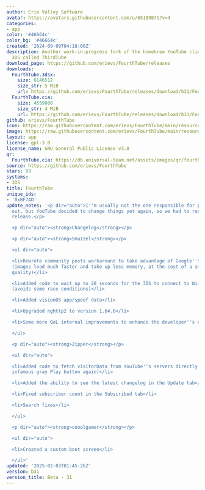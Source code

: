 ```yaml
---
author: Erie Valley Software
avatar: https://avatars.githubusercontent.com/u/65189871?v=4
categories:
- app
color: '#46664c'
color_bg: '#46664c'
created: '2024-09-09T04:18:00Z'
description: Another work-in-progress fork of the homebrew YouTube client for the
  3DS called ThirdTube
download_page: https://github.com/erievs/FourthTube/releases
downloads:
  FourthTube.3dsx:
    size: 6146512
    size_str: 5 MiB
    url: https://github.com/erievs/FourthTube/releases/download/b31/FourthTube.3dsx
  FourthTube.cia:
    size: 4559808
    size_str: 4 MiB
    url: https://github.com/erievs/FourthTube/releases/download/b31/FourthTube.cia
github: erievs/FourthTube
icon: https://raw.githubusercontent.com/erievs/FourthTube/main/resource/icon.png
image: https://raw.githubusercontent.com/erievs/FourthTube/main/resource/banner.png
layout: app
license: gpl-3.0
license_name: GNU General Public License v3.0
qr:
  FourthTube.cia: https://db.universal-team.net/assets/images/qr/fourthtube-cia.png
source: https://github.com/erievs/FourthTube
stars: 93
systems:
- 3DS
title: FourthTube
unique_ids:
- '0xBF74D'
update_notes: '<p dir="auto">I''m usually not the one responsible for pushing releases
  out, but YouTube decided to change things yet again, so we had to rush out a new
  release.</p>

  <p dir="auto"><strong>Changelog</strong></p>

  <p dir="auto"><strong>Smu1zel</strong></p>

  <ul dir="auto">

  <li>Rewrote community posts workaround to take advantage of Google''s parameters
  (images load much faster and take up less memory, at the cost of a small drop in
  quality)</li>

  <li>Added code to wait up to 20 seconds for the 3DS to connect to Wi-Fi at launch
  (avoids some race conditions)</li>

  <li>Added visionOS app/spoof data</li>

  <li>Upgraded nghttp2 to version 1.64.0</li>

  <li>Some more QoL internal improvements to enhance the developer''s experience™️</li>

  </ul>

  <p dir="auto"><strong>2ipper</strong></p>

  <ul dir="auto">

  <li>Added code to fetch visitorData from YouTube''s servers directly (fixes the
  infamous gray Play button again)</li>

  <li>Added the ability to see the latest changelog in the Update tab</li>

  <li>Fixed subscriber count in the Subscribed tab</li>

  <li>Search fixes</li>

  </ul>

  <p dir="auto"><strong>cooolgamer</strong></p>

  <ul dir="auto">

  <li>Created a custom boot screen</li>

  </ul>'
updated: '2025-02-03T01:45:26Z'
version: b31
version_title: Beta - 31
---
```

